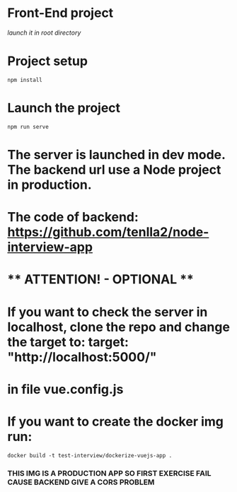# Front-End project
*launch it in root directory*

# Project setup
```
npm install
```

# Launch the project
```
npm run serve
```

# The server is launched in dev mode. The backend url use a Node project in production.
# The code of backend: https://github.com/tenlla2/node-interview-app


# ** ATTENTION! - OPTIONAL **
# If you want to check the server in localhost, clone the repo and change the target to: target: "http://localhost:5000/"
# in file vue.config.js

# If you want to create the docker img run:
```
docker build -t test-interview/dockerize-vuejs-app .
```
### THIS IMG IS A PRODUCTION APP SO FIRST EXERCISE FAIL CAUSE BACKEND GIVE A CORS PROBLEM
